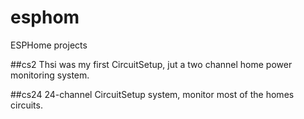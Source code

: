 # esphom
ESPHome projects

##cs2
Thsi was my first CircuitSetup, jut a two channel home power monitoring system.

##cs24
24-channel CircuitSetup system, monitor most of the homes circuits.

